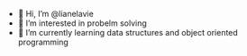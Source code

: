 - 👋 Hi, I’m @lianelavie
- 👀 I’m interested in probelm solving
- 🌱 I’m currently learning data structures and object oriented programming

<!---
lianelavie/lianelavie is a ✨ special ✨ repository because its `README.md` (this file) appears on your GitHub profile.
You can click the Preview link to take a look at your changes.
--->
